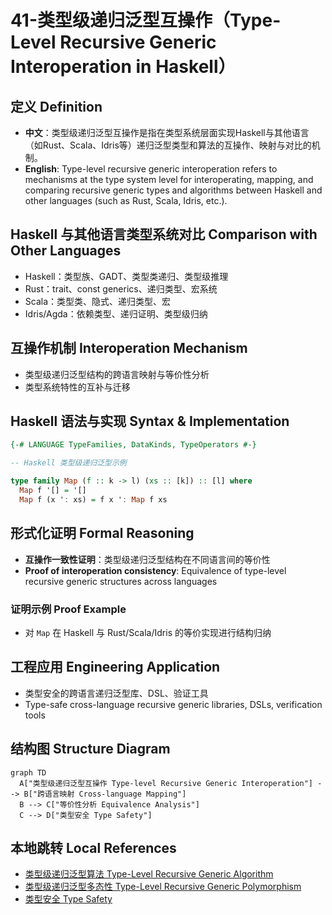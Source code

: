 # 41-类型级递归泛型互操作（Type-Level Recursive Generic Interoperation in Haskell）

## 定义 Definition

- **中文**：类型级递归泛型互操作是指在类型系统层面实现Haskell与其他语言（如Rust、Scala、Idris等）递归泛型类型和算法的互操作、映射与对比的机制。
- **English**: Type-level recursive generic interoperation refers to mechanisms at the type system level for interoperating, mapping, and comparing recursive generic types and algorithms between Haskell and other languages (such as Rust, Scala, Idris, etc.).

## Haskell 与其他语言类型系统对比 Comparison with Other Languages

- Haskell：类型族、GADT、类型类递归、类型级推理
- Rust：trait、const generics、递归类型、宏系统
- Scala：类型类、隐式、递归类型、宏
- Idris/Agda：依赖类型、递归证明、类型级归纳

## 互操作机制 Interoperation Mechanism

- 类型级递归泛型结构的跨语言映射与等价性分析
- 类型系统特性的互补与迁移

## Haskell 语法与实现 Syntax & Implementation

```haskell
{-# LANGUAGE TypeFamilies, DataKinds, TypeOperators #-}

-- Haskell 类型级递归泛型示例

type family Map (f :: k -> l) (xs :: [k]) :: [l] where
  Map f '[] = '[]
  Map f (x ': xs) = f x ': Map f xs
```

## 形式化证明 Formal Reasoning

- **互操作一致性证明**：类型级递归泛型结构在不同语言间的等价性
- **Proof of interoperation consistency**: Equivalence of type-level recursive generic structures across languages

### 证明示例 Proof Example

- 对 `Map` 在 Haskell 与 Rust/Scala/Idris 的等价实现进行结构归纳

## 工程应用 Engineering Application

- 类型安全的跨语言递归泛型库、DSL、验证工具
- Type-safe cross-language recursive generic libraries, DSLs, verification tools

## 结构图 Structure Diagram

```mermaid
graph TD
  A["类型级递归泛型互操作 Type-level Recursive Generic Interoperation"] --> B["跨语言映射 Cross-language Mapping"]
  B --> C["等价性分析 Equivalence Analysis"]
  C --> D["类型安全 Type Safety"]
```

## 本地跳转 Local References

- [类型级递归泛型算法 Type-Level Recursive Generic Algorithm](../72-Type-Level-Recursive-Generic-Algorithm/01-Type-Level-Recursive-Generic-Algorithm-in-Haskell.md)
- [类型级递归泛型多态性 Type-Level Recursive Generic Polymorphism](../93-Type-Level-Recursive-Generic-Polymorphism/01-Type-Level-Recursive-Generic-Polymorphism-in-Haskell.md)
- [类型安全 Type Safety](../14-Type-Safety/01-Type-Safety-in-Haskell.md)
